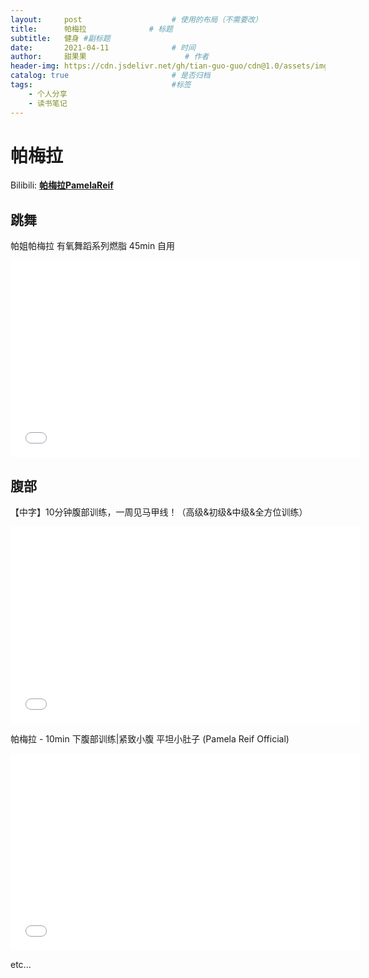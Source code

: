 ```yaml
---
layout:     post                    # 使用的布局（不需要改）
title:      帕梅拉              # 标题 
subtitle:   健身 #副标题
date:       2021-04-11              # 时间
author:     甜果果                      # 作者
header-img: https://cdn.jsdelivr.net/gh/tian-guo-guo/cdn@1.0/assets/img/post-bg-swift2.jpg    #这篇文章标题背景图片
catalog: true                       # 是否归档
tags:                               #标签   
    - 个人分享
    - 读书笔记
---
```


# 帕梅拉

Bilibili: **[帕梅拉PamelaReif](https://space.bilibili.com/604003146)**

## 跳舞

帕姐帕梅拉 有氧舞蹈系列燃脂 45min 自用

<iframe  width="560" height="315" src="//player.bilibili.com/player.html?aid=626079715&bvid=BV1gt4y197jF&cid=202302813&page=1" scrolling="no" border="0" frameborder="no" framespacing="0" allowfullscreen="true"> </iframe>


## 腹部

【中字】10分钟腹部训练，一周见马甲线！（高级&初级&中级&全方位训练）

<iframe  width="560" height="315" src="//player.bilibili.com/player.html?aid=78492244&bvid=BV1jJ411v7Tf&cid=134299684&page=1" scrolling="no" border="0" frameborder="no" framespacing="0" allowfullscreen="true"> </iframe>

帕梅拉 - 10min 下腹部训练|紧致小腹 平坦小肚子 (Pamela Reif Official)

<iframe width="560" height="315" src="//player.bilibili.com/player.html?aid=628231081&bvid=BV1rt4y1k7Wq&cid=267139339&page=1" scrolling="no" border="0" frameborder="no" framespacing="0" allowfullscreen="true"> </iframe>

etc...